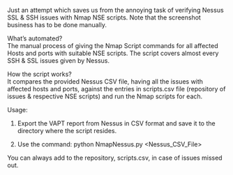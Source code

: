 Just an attempt which saves us from the annoying task of verifying Nessus SSL & SSH issues with Nmap NSE scripts.
Note that the screenshot business has to be done manually.

What’s automated?       
The manual process of giving the Nmap Script commands for all affected Hosts and ports with suitable NSE scripts. The script covers almost every SSH & SSL issues given by Nessus. 

How the script works?   
It compares the provided Nessus CSV file, having all the issues with affected hosts and ports, against the entries in scripts.csv file (repository of issues & respective NSE scripts) and run the Nmap scripts for each.

Usage:
1.	Export the VAPT report from Nessus in CSV format and save it to the directory where the script resides.

2.	Use the command: python NmapNessus.py <Nessus_CSV_File>

You can always add to the repository, scripts.csv, in case of issues missed out.

